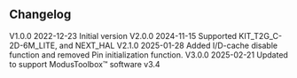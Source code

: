## Changelog  
V1.0.0 2022-12-23 Initial version
V2.0.0 2024-11-15 Supported KIT_T2G_C-2D-6M_LITE, and NEXT_HAL
V2.1.0 2025-01-28 Added I/D-cache disable function and removed Pin initialization function.
V3.0.0 2025-02-21 Updated to support ModusToolbox™ software v3.4
